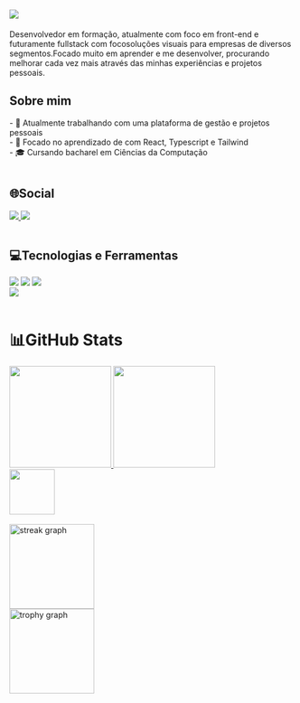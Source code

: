 <h1 align="left">
  <img src="https://readme-typing-svg.herokuapp.com/?font=Righteous&size=35&left=true&Left=true&width=500&height=70&duration=4000&lines=Olá!+👋;+Me+chamo+Vitor+Ramires!;" />
</h1>

<p align="left">Desenvolvedor em formação, atualmente com foco em front-end e futuramente fullstack com focosoluções visuais para empresas de diversos segmentos.Focado muito em aprender e me desenvolver, procurando melhorar cada vez mais através das minhas experiências e projetos pessoais.</p>

## Sobre mim

<div>
 - 🔭 Atualmente trabalhando com uma plataforma de gestão e projetos pessoais
 <br/>
- 🌱 Focado no aprendizado de com React, Typescript e Tailwind
<br/>
- 🎓 Cursando bacharel em Ciências da Computação
 </div>

<br />

## 🌐Social

<div>
  <a href="https://www.linkedin.com/in/vitor-ramires-1a6b051bb" target="_blank">
    <img src="https://img.shields.io/badge/LinkedIn-0077B5?style=for-the-badge&logo=linkedin&logoColor=white" target="_blank" />
  </a>
  <a href=https://vitorramires.netlify.app/ target="_blank">
    <img src="https://img.shields.io/badge/Portfolio-%23000000.svg?style=for-the-badge&logo=firefox&logoColor=#FF7139" target="_blank" />
  </a>
</div>

<br />

## 💻Tecnologias e Ferramentas

<div>
    <img src="https://skillicons.dev/icons?i=react,bootstrap,html,css" />
    <img src="https://skillicons.dev/icons?i=github,figma,git,nodejs" />
    <img src="https://skillicons.dev/icons?i=javascript,typescript,photoshop" /><br>
    <img src="https://skillicons.dev/icons?i=vscode,docker,vue,django,vite,npm," />
</div>

<br />

# 📊GitHub Stats

<a href="https://github.com/VitorRamires">
  <img height="180em" src="https://github-readme-stats.vercel.app/api?username=VitorRamires&show_icons=true&theme=tokyonight&include_all_commits=true&count_private=true"/>
  <img height="180em" src="https://github-readme-stats.vercel.app/api/top-langs/?username=VitorRamires&layout=compact&langs_count=6&theme=tokyonight"/>

<div align="left">
  <img src="https://visitor-badge.laobi.icu/badge?page_id=eduardavieira-dev.eduardavieira-dev&left_color=darkviolet&right_color=orchid" width="80" />
</div>

<br />
<div align="left">
  <img src="https://streak-stats.demolab.com?user=VitorRamires&locale=pt-br&mode=weekly&theme=tokyonight&hide_border=false&border_radius=5&date_format=M%20j%5B,%20Y%5D" height="150" alt="streak graph"  /> <br/>
  <img src="https://github-profile-trophy.vercel.app?username=VitorRamires&theme=tokyonight&column=2&row=1&margin-w=5&margin-h=1&no-frame=false&no-bg=true" height="150" alt="trophy graph"  />
</div>














